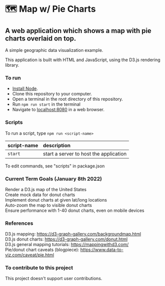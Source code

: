 🗺️ Map w/ Pie Charts
===
A web application which shows a map with pie charts overlaid on top.
---
A simple geographic data visualization example.

This application is built with HTML and JavaScript, using the D3.js rendering library.

### To run
* [Install Node].
* Clone this repository to your computer.
* Open a terminal in the root directory of this repository.
* Run `npm run start` in the terminal
* Navigate to [localhost:8080] in a web browser.

### Scripts
To run a script, type `npm run <script-name>`

| script-name | description |
|:----------- |:----------- |
| `start` | start a server to host the application |

To edit commands, see "scripts" in package.json

### Current Term Goals (January 8th 2022)
Render a D3.js map of the United States  
Create mock data for donut charts  
Implement donut charts at given lat/long locations  
Auto-zoom the map to visible donut charts  
Ensure performance with 1-40 donut charts, even on mobile devices  

### References
D3.js mapping: https://d3-graph-gallery.com/backgroundmap.html  
D3.js donut charts: https://d3-graph-gallery.com/donut.html  
D3.js general mapping tutorials: https://mappingwithd3.com/  
Pie/donut chart caveats (blogpiece): https://www.data-to-viz.com/caveat/pie.html  

### To contribute to this project
This project doesn't support user contributions.

[Install Node]: https://nodejs.org/en/download/
[localhost:8080]: http://localhost:8080
